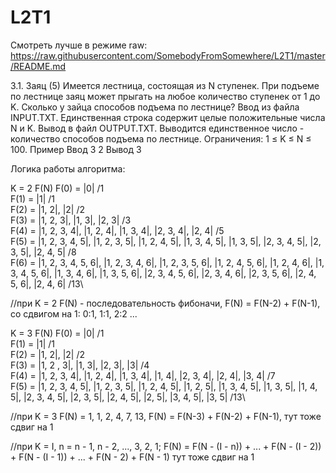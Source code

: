 # L2T1

Смотреть лучше в режиме raw: https://raw.githubusercontent.com/SomebodyFromSomewhere/L2T1/master/README.md

3.1. Заяц (5)
Имеется лестница, состоящая из N ступенек. При подъеме по лестнице заяц может прыгать на
любое количество ступенек от 1 до K. Сколько у зайца способов подъема по лестнице?
Ввод из файла INPUT.TXT. Единственная строка содержит целые положительные числа N и K.
Вывод в файл OUTPUT.TXT. Выводится единственное число - количество способов подъема по
лестнице.
Ограничения: 1 ≤ K ≤ N ≤ 100.
Пример
Ввод
3 2
Вывод
3

Логика работы алгоритма:

K = 2
F(N)
F(0) = |0|
/1\
F(1) = |1|
/1\
F(2) = |1, 2|, |2|
/2\
F(3) = |1, 2, 3|, |1, 3|, |2, 3|
/3\
F(4) = |1, 2, 3, 4|, |1, 2, 4|, |1, 3, 4|, |2, 3, 4|, |2, 4|
/5\
F(5) = |1, 2, 3, 4, 5|, |1, 2, 3, 5|, |1, 2, 4, 5|, |1, 3, 4, 5|, |1, 3, 5|, |2, 3, 4, 5|, |2, 3, 5|, |2, 4, 5|
/8\
F(6) = |1, 2, 3, 4, 5, 6|, |1, 2, 3, 4, 6|, |1, 2, 3, 5, 6|, |1, 2, 4, 5, 6|, |1, 2, 4, 6|, |1, 3, 4, 5, 6|, |1, 3, 4, 6|, |1, 3, 5, 6|, |2, 3, 4, 5, 6|, |2, 3, 4, 6|, |2, 3, 5, 6|, |2, 4, 5, 6|, |2, 4, 6|
/13\

//при K = 2 F(N) - последовательность фибоначи, F(N) = F(N-2) + F(N-1), со сдвигом на 1:   0:1, 1:1, 2:2 ...

K = 3
F(N)
F(0) = |0|
/1\
F(1) = |1|
/1\
F(2) = |1, 2|, |2|
/2\
F(3) = |1, 2 , 3|, |1, 3|, |2, 3|, |3|
/4\
F(4) = |1, 2, 3, 4|, |1, 2, 4|, |1, 3, 4|, |1, 4|, |2, 3, 4|, |2, 4|, |3, 4|
/7\
F(5) = |1, 2, 3, 4, 5|, |1, 2, 3, 5|, |1, 2, 4, 5|, |1, 2, 5|, |1, 3, 4, 5|, |1, 3, 5|, |1, 4, 5|, |2, 3, 4, 5|, |2, 3, 5|, |2, 4, 5|, |2, 5|, |3, 4, 5|, |3, 5|
/13\

//при K = 3 F(N) = 1, 1, 2, 4, 7, 13, F(N) = F(N-3) + F(N-2) + F(N-1), тут тоже сдвиг на 1

//при K = I, n = n - 1, n - 2, ..., 3, 2, 1;
F(N) = F(N - (I - n)) + ... + F(N - (I - 2)) + F(N - (I - 1)) + ... + F(N - 2) + F(N - 1) 
тут тоже сдвиг на 1
